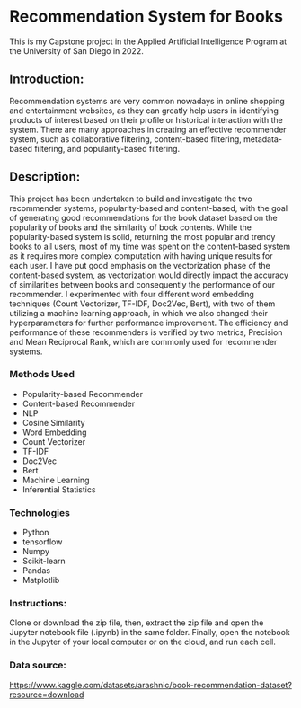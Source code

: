 # Recommendation System for Books
This is my Capstone project in the Applied Artificial Intelligence Program at the University of San Diego in 2022. 

## Introduction:
Recommendation systems are very common nowadays in online shopping and entertainment websites, as they can greatly help users in identifying products of interest based on their profile or historical interaction with the system. There are many approaches in creating an effective recommender system, such as collaborative filtering, content-based filtering, metadata-based filtering, and popularity-based filtering.

## Description:
This project has been undertaken to build and investigate the two recommender systems, popularity-based and content-based, with the goal of generating good recommendations for the book dataset based on the popularity of books and the similarity of book contents. While the popularity-based system is solid, returning the most popular and trendy books to all users, most of my time was spent on the content-based system as it requires more complex computation with having unique results for each user. I have put good emphasis on the vectorization phase of the content-based system, as vectorization would directly impact the accuracy of similarities between books and consequently the performance of our recommender. I experimented with four different word embedding techniques (Count Vectorizer, TF-IDF, Doc2Vec, Bert), with two of them utilizing a machine learning approach, in which we also changed their hyperparameters for further performance improvement. The efficiency and performance of these recommenders is verified by two metrics, Precision and Mean Reciprocal Rank, which are commonly used for recommender systems.

### Methods Used
* Popularity-based Recommender
* Content-based Recommender
* NLP
* Cosine Similarity
* Word Embedding
* Count Vectorizer
* TF-IDF
* Doc2Vec
* Bert
* Machine Learning
* Inferential Statistics

### Technologies
* Python
* tensorflow
* Numpy
* Scikit-learn
* Pandas
* Matplotlib

### Instructions:
Clone or download the zip file, then, extract the zip file and open the Jupyter notebook file (.ipynb) in the same folder. Finally, open the notebook in the Jupyter of your local computer or on the cloud, and run each cell.

### Data source:
https://www.kaggle.com/datasets/arashnic/book-recommendation-dataset?resource=download
